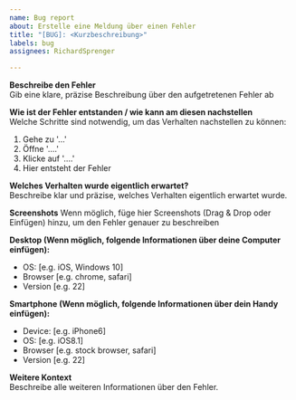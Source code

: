 ```yaml
---
name: Bug report
about: Erstelle eine Meldung über einen Fehler
title: "[BUG]: <Kurzbeschreibung>"
labels: bug
assignees: RichardSprenger

---
```


**Beschreibe den Fehler**   
Gib eine klare, präzise Beschreibung über den aufgetretenen Fehler ab

**Wie ist der Fehler entstanden / wie kann am diesen nachstellen**   
Welche Schritte sind notwendig, um das Verhalten nachstellen zu können:
1. Gehe zu '...'
2. Öffne '....'
3. Klicke auf '....'
4. Hier entsteht der Fehler

**Welches Verhalten wurde eigentlich erwartet?**   
Beschreibe klar und präzise, welches Verhalten eigentlich erwartet wurde.

**Screenshots**
Wenn möglich, füge hier Screenshots (Drag & Drop oder Einfügen) hinzu, um den Fehler genauer zu beschreiben

**Desktop (Wenn möglich, folgende Informationen über deine Computer einfügen):**   
 - OS: [e.g. iOS, Windows 10]
 - Browser [e.g. chrome, safari]
 - Version [e.g. 22]

**Smartphone (Wenn möglich, folgende Informationen über dein Handy einfügen):**   
 - Device: [e.g. iPhone6]
 - OS: [e.g. iOS8.1]
 - Browser [e.g. stock browser, safari]
 - Version [e.g. 22]

**Weitere Kontext**   
Beschreibe alle weiteren Informationen über den Fehler.
